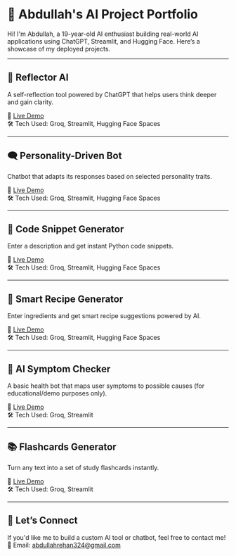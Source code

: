# 🤖 Abdullah's AI Project Portfolio

Hi! I'm Abdullah, a 19-year-old AI enthusiast building real-world AI applications using ChatGPT, Streamlit, and Hugging Face. Here’s a showcase of my deployed projects.

---

## 🧠 Reflector AI  
A self-reflection tool powered by ChatGPT that helps users think deeper and gain clarity.

🔗 [Live Demo](https://abdullahrehan-reflector-ai.hf.space)  
🛠️ Tech Used: Groq, Streamlit, Hugging Face Spaces

---

## 🗨️ Personality-Driven Bot  
Chatbot that adapts its responses based on selected personality traits.

🔗 [Live Demo](https://abdullahrehan-personalitybot.hf.space)  
🛠️ Tech Used: Groq, Streamlit, Hugging Face Spaces

---

## 🔧 Code Snippet Generator  
Enter a description and get instant Python code snippets.

🔗 [Live Demo](https://abdullahrehan-code-snippet-generator.hf.space)  
🛠️ Tech Used: Groq, Streamlit, Hugging Face Spaces

---

## 🍳 Smart Recipe Generator  
Enter ingredients and get smart recipe suggestions powered by AI.

🔗 [Live Demo](https://abdullahrehan-smart-recipe-generator.hf.space)  
🛠️ Tech Used: Groq, Streamlit, Hugging Face Spaces

---

## 🧬 AI Symptom Checker  
A basic health bot that maps user symptoms to possible causes (for educational/demo purposes only).

🔗 [Live Demo](https://abdullahrehan-ai-symptom-checker.hf.space)  
🛠️ Tech Used: Groq, Streamlit

---

## 📚 Flashcards Generator  
Turn any text into a set of study flashcards instantly.

🔗 [Live Demo](https://abdullahrehan-ai-flashcards-generator.hf.space)  
🛠️ Tech Used: Groq, Streamlit

---

## 🙌 Let’s Connect

If you'd like me to build a custom AI tool or chatbot, feel free to contact me!  
📧 Email: abdullahrehan324@gmail.com  
